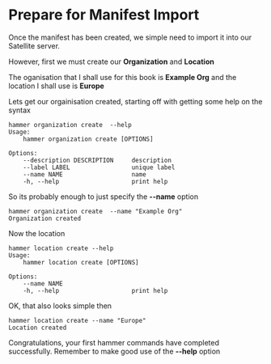 # Prepare for Manifest Import

Once the manifest has been created, we simple need to import it into our Satellite server.

However, first we must create our **Organization** and **Location**

The oganisation that I shall use for this book is **Example Org** and the location I shall use is **Europe**

Lets get our orgainisation created, starting off with getting some help on the syntax

```
hammer organization create  --help
Usage:
    hammer organization create [OPTIONS]

Options:
    --description DESCRIPTION     description
    --label LABEL                 unique label
    --name NAME                   name
    -h, --help                    print help

```

So its probably enough to just specify the **--name** option

```
hammer organization create  --name "Example Org"
Organization created

```

Now the location

```
hammer location create --help
Usage:
    hammer location create [OPTIONS]

Options:
    --name NAME
    -h, --help                    print help

```

OK, that also looks simple then

```
hammer location create --name "Europe"
Location created
```

Congratulations, your first hammer commands have completed successfully. Remember to make good use of the **--help** option
